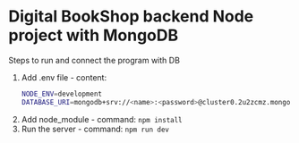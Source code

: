 # Digital BookShop backend Node project with MongoDB

Steps to run and connect the program with DB
1. Add .env file - content:
   ```bash
   NODE_ENV=development
   DATABASE_URI=mongodb+srv://<name>:<password>@cluster0.2u2zcmz.mongodb.net/?retryWrites=true&w=majority&appName=Cluster0
   ```
3. Add node_module - command: ```npm install```
4. Run the server - command: ```npm run dev```

